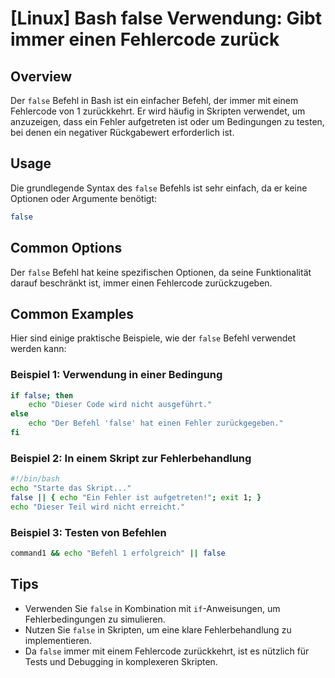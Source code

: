 # [Linux] Bash false Verwendung: Gibt immer einen Fehlercode zurück

## Overview
Der `false` Befehl in Bash ist ein einfacher Befehl, der immer mit einem Fehlercode von 1 zurückkehrt. Er wird häufig in Skripten verwendet, um anzuzeigen, dass ein Fehler aufgetreten ist oder um Bedingungen zu testen, bei denen ein negativer Rückgabewert erforderlich ist.

## Usage
Die grundlegende Syntax des `false` Befehls ist sehr einfach, da er keine Optionen oder Argumente benötigt:

```bash
false
```

## Common Options
Der `false` Befehl hat keine spezifischen Optionen, da seine Funktionalität darauf beschränkt ist, immer einen Fehlercode zurückzugeben.

## Common Examples
Hier sind einige praktische Beispiele, wie der `false` Befehl verwendet werden kann:

### Beispiel 1: Verwendung in einer Bedingung
```bash
if false; then
    echo "Dieser Code wird nicht ausgeführt."
else
    echo "Der Befehl 'false' hat einen Fehler zurückgegeben."
fi
```

### Beispiel 2: In einem Skript zur Fehlerbehandlung
```bash
#!/bin/bash
echo "Starte das Skript..."
false || { echo "Ein Fehler ist aufgetreten!"; exit 1; }
echo "Dieser Teil wird nicht erreicht."
```

### Beispiel 3: Testen von Befehlen
```bash
command1 && echo "Befehl 1 erfolgreich" || false
```

## Tips
- Verwenden Sie `false` in Kombination mit `if`-Anweisungen, um Fehlerbedingungen zu simulieren.
- Nutzen Sie `false` in Skripten, um eine klare Fehlerbehandlung zu implementieren.
- Da `false` immer mit einem Fehlercode zurückkehrt, ist es nützlich für Tests und Debugging in komplexeren Skripten.